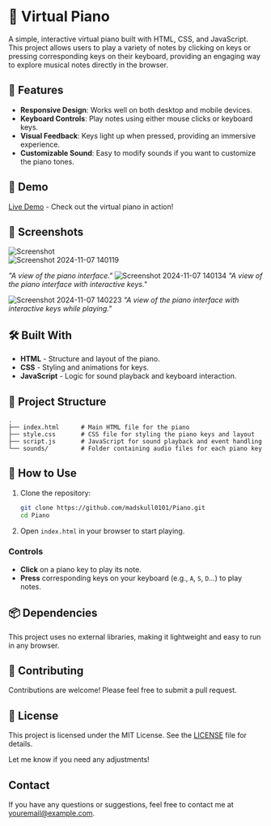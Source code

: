 

# 🎹 Virtual Piano

A simple, interactive virtual piano built with HTML, CSS, and JavaScript. This project allows users to play a variety of notes by clicking on keys or pressing corresponding keys on their keyboard, providing an engaging way to explore musical notes directly in the browser.

## 🚀 Features

- **Responsive Design**: Works well on both desktop and mobile devices.
- **Keyboard Controls**: Play notes using either mouse clicks or keyboard keys.
- **Visual Feedback**: Keys light up when pressed, providing an immersive experience.
- **Customizable Sound**: Easy to modify sounds if you want to customize the piano tones.

## 🎥 Demo

[Live Demo](#) - Check out the virtual piano in action!

## 📸 Screenshots

![Screenshot](#)  
![Screenshot 2024-11-07 140119](https://github.com/user-attachments/assets/9decf09d-f657-438d-a30a-814382dfb369)

*"A view of the piano interface."*
![Screenshot 2024-11-07 140134](https://github.com/user-attachments/assets/f26edace-18fd-40f0-8b8e-6d237c64ba31)
*"A view of the piano interface with interactive keys."*

![Screenshot 2024-11-07 140223](https://github.com/user-attachments/assets/6112a8eb-05ba-49a4-8c2a-bc6f88432b77)
*"A view of the piano interface with interactive keys while playing."*



## 🛠️ Built With

- **HTML** - Structure and layout of the piano.
- **CSS** - Styling and animations for keys.
- **JavaScript** - Logic for sound playback and keyboard interaction.

## 📂 Project Structure

```plaintext
.
├── index.html      # Main HTML file for the piano
├── style.css       # CSS file for styling the piano keys and layout
├── script.js       # JavaScript for sound playback and event handling
└── sounds/         # Folder containing audio files for each piano key
```

## 🎹 How to Use

1. Clone the repository:

   ```bash
   git clone https://github.com/madskull0101/Piano.git
   cd Piano
   ```

2. Open `index.html` in your browser to start playing.

### Controls

- **Click** on a piano key to play its note.
- **Press** corresponding keys on your keyboard (e.g., `A`, `S`, `D`...) to play notes.

## 📦 Dependencies

This project uses no external libraries, making it lightweight and easy to run in any browser.

## 🤝 Contributing

Contributions are welcome! Please feel free to submit a pull request.

## 📄 License

This project is licensed under the MIT License. See the [LICENSE](LICENSE) file for details.

Let me know if you need any adjustments!
## Contact

If you have any questions or suggestions, feel free to contact me at [youremail@example.com](jhaa78144@gmail.com).

